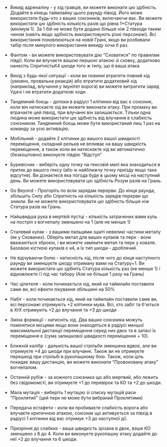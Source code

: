 - Викид адреналіну - у хід гравців, ви можете виконати цю здібність. Додайте в кінець таймлайну цього раунду півхід. Його може використати будь-хто з ваших союзників, включаючи вас. Ви можете використати цю здібність кількість разів що рівна 1+Статура (мінімум 1).
  За 1 бій не може бути додано більше ніж 2 півходи таким чином (навіть якщо здібність використовують різні персонажі).
  Всі використання поновлюються на новій Грані, якщо ви розбивали табір після минулого використання викиду хоча б раз.

- Фантом - ви можете використовувати дію "Сховатися" по правилам півдії. Коли ви влучаєте вашою першою атакою зі сховку, додатково нанесіть СпритністьК4 шкоди того ж типу, що й ваша атака
  
- Вихід з будь-якої ситуації - коли ви повинні втратити повний хід (умовно, провальна реакція) або втратити додатковий хід (наприклад, влучання у імунітет ворога) ви можете витратити заряд Удачі і не втратити додаткові ходи.
  
- Тандемний боєць - допоки в радіусі 1 клітинки від вас є союзник, коли він натискаєте хід ви можете виконати атаку. При промаху ви втрачаєте цей півхід, при влучанні він залишається. Тільки одна людина може використати цю здібність від влучання в слабкість союзником. Тандемний боєць може бути використаний лиш 1 раз на команду за усю активацію.
  
- Мобільний - додайте 2 клітинки до вашого вашої швидкості переміщення, складний рельєв не впливає на вашу швидкість переміщення, а також коли ви натискаєте хід ви автоматично (безкоштовно) виконуєте півдію "Відступ"
  
- Буревісник - виберіть одну точку на гексовій мапі яка знаходиться в притик до вашого гексу (або ж найближчу точку приїзду якщо така відсутня). Ви дізнаєтеся яка погода буде в цьому місці на наступний день. Ви можете використовувати цю здібність Розум разів на Грань.
  
- Go Beyond - Прогоріть по всім зарядам перерви. До кінця раунда, збільшіть Силу або Спритність на кількість зарядів перерви що зникли. Ви не можете використовувати цю здібність більше ніж Статура разів на Грань.
  
- Найшвидша рука в мертвій пустці - кількість затрачених вами куль на постріл з вогнепалу зменшено на 1 (але не менше 1)
  
- Сталевий кулак - з вашими пальцями зшиті невеликі частини металу (як у Скованих). Оберіть метал для ваших кулаків та перк - вони вважаються зброєю, і ви можете замінити метал та перк у коваля. Базовою кісткою кулаків є к4, а їх тип шкоди - дроблячий.
  
- Не відчуваючи болю - натисність хід, після чого до кінця наступного раунду ви зменшуєте шкоду отриману вами на Статуру+1. Ви можете використати цю здібніть Статура кількість раз (не менше 1) і відновлюєте її під час табору (Але не більше 1 разу на Грань)
  
- Час цілителя - коли починається хід, який на таймлайн поставили саме ви, всі ефекти лікування збільшені на 50%
  
- Набіг - коли починається хід, який на таймлайн поставили саме ви, всі персонажі отримують +2 клітинки мува. Всі, хто забіг та б'ються в ХтХ отримують +2 до влучання та +3 до шкоди
  
- Зміна формації - натисніть хід. Два ваших союзника можуть помінятися місцями якщо вони знаходяться в радіусі меншої максимальної дистанції переміщення серед них двох та в запасі їх переміщення є (сума залишкової швидкості переміщення + 10).
  
- Ближній калібр - дальність вашої стрільби зменшена вдвоє, але ви отримуєте +4 до шкоди при влучанні. Також ви не отримуєте перешкод при стрільбі в рукопашному бою. Також, коли ціль покидає вашу дистанцію, ви можете виконати "Провоковану атаку" вогнепалом. 
  
- Останній рубіж - за кожного союзника що або мертвий, або лежить без свідомомсті, ви отримуєте +1 до перевірок та КО та +2 до шкоди.
  
- Мала мутація - виберіть 1 мутацію зі списку мутацій раси "Проклятий" (цей перк не може бути вибраний Проклятими)
  
- Передача естафети - коли ви пробиваєте слабкість ворога або влучаєте критичною атакою, союзник що активується за півхід в радіусі 1 клітинки від вас отримує +3 до наступної дії.
  
- Призріння до слабких - ваша швидкість зрізана в двоє, ваше КО зменшено з 8 до 4. Коли ви виконуєте рукопашну атаку додайте до неї +2 до влучання та 6 шкоди.